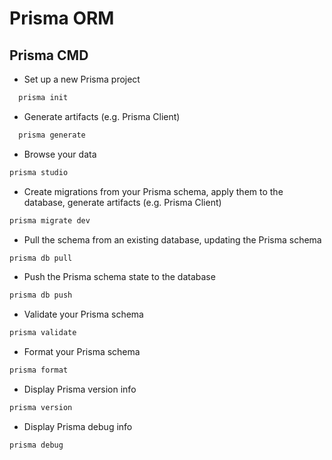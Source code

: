 # Prisma ORM

## Prisma CMD

- Set up a new Prisma project

```cmd
  prisma init
```

- Generate artifacts (e.g. Prisma Client)

```cmd
  prisma generate
```

- Browse your data

```cmd
prisma studio
```

- Create migrations from your Prisma schema, apply them to the database, generate artifacts (e.g. Prisma Client)

```cmd
prisma migrate dev
```

- Pull the schema from an existing database, updating the Prisma schema

```cmd
prisma db pull
```

- Push the Prisma schema state to the database

```cmd
prisma db push
```

- Validate your Prisma schema

```cmd
prisma validate
```

- Format your Prisma schema

```cmd
prisma format
```

- Display Prisma version info

```cmd
prisma version
```

- Display Prisma debug info

```cmd
prisma debug
```
